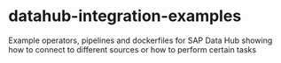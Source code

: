 # datahub-integration-examples
Example operators, pipelines and dockerfiles for SAP Data Hub showing how to connect to different sources or how to perform certain tasks

